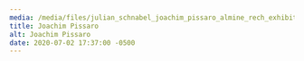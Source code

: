 ```yaml
---
media: /media/files/julian_schnabel_joachim_pissaro_almine_rech_exhibition_joachim_piassaro_0.jpg
title: Joachim Pissaro
alt: Joachim Pissaro
date: 2020-07-02 17:37:00 -0500
---
```

